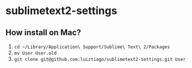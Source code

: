 sublimetext2-settings
=====================

How install on Mac?
-------------------

1. `cd ~/Library/Application\ Support/Sublime\ Text\ 2/Packages`
2. `mv User User.old`
3. `git clone git@github.com:luiztiago/sublimetext2-settings.git User`
